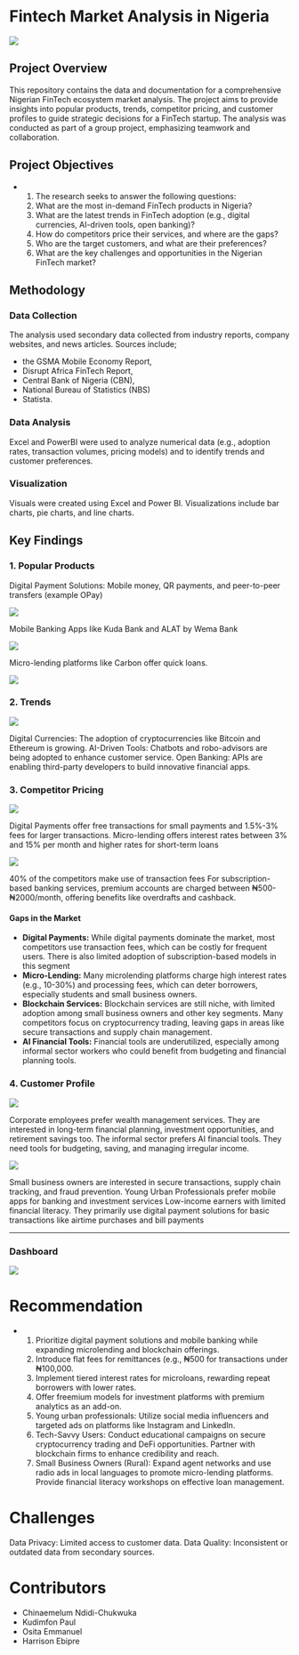 # Fintech Market Analysis in Nigeria
![](fiiin.jpeg)

## Project Overview
This repository contains the data and documentation for a comprehensive Nigerian FinTech ecosystem market analysis. The project aims to provide insights into popular products, trends, competitor pricing, and customer profiles to guide strategic decisions for a FinTech startup. The analysis was conducted as part of a group project, emphasizing teamwork and collaboration.
## Project Objectives
-  1. The research seeks to answer the following questions:
   2. What are the most in-demand FinTech products in Nigeria?
   3. What are the latest trends in FinTech adoption (e.g., digital currencies, AI-driven tools, open banking)?
   4. How do competitors price their services, and where are the gaps?
   5. Who are the target customers, and what are their preferences?
   6. What are the key challenges and opportunities in the Nigerian FinTech market?
      
## Methodology
### Data Collection
The analysis used secondary data collected from industry reports, company websites, and news articles.
Sources include; 
-  the GSMA Mobile Economy Report, 
-  Disrupt Africa FinTech Report, 
-  Central Bank of Nigeria (CBN), 
-  National Bureau of Statistics (NBS)
-  Statista.
### Data Analysis
Excel and PowerBI were used to analyze numerical data (e.g., adoption rates, transaction volumes, pricing models) and to identify trends and customer preferences.
### Visualization
Visuals were created using Excel and Power BI.
Visualizations include bar charts, pie charts, and line charts.

## Key Findings
### 1. Popular Products
Digital Payment Solutions: Mobile money, QR payments, and peer-to-peer transfers (example OPay)

![](product_users.png)

Mobile Banking Apps like Kuda Bank and ALAT by Wema Bank

![](marketshare.png) 

Micro-lending platforms like Carbon offer quick loans.

![](Transaction_volume.png) 

### 2. Trends
![](Adoption.png)

Digital Currencies: The adoption of cryptocurrencies like Bitcoin and Ethereum is growing.
AI-Driven Tools: Chatbots and robo-advisors are being adopted to enhance customer service.
Open Banking: APIs are enabling third-party developers to build innovative financial apps.
### 3. Competitor Pricing
![](Charges.png)
 
 Digital Payments offer free transactions for small payments and 1.5%-3% fees for larger transactions.
 Micro-lending offers interest rates between 3% and 15% per month and higher rates for short-term loans

![](Pricing.png)

40% of the competitors make use of transaction fees
For subscription-based banking services, premium accounts are charged between ₦500-₦2000/month, offering benefits like overdrafts and cashback.

#### Gaps in the Market
-  **Digital Payments:** While digital payments dominate the market, most competitors use transaction fees, which can be costly for frequent users. There is also limited adoption of subscription-based models in this segment
-  **Micro-Lending:** Many microlending platforms charge high interest rates (e.g., 10-30%) and processing fees, which can deter borrowers, especially students and small business owners.
-  **Blockchain Services:** Blockchain services are still niche, with limited adoption among small business owners and other key segments. Many competitors focus on cryptocurrency trading, leaving gaps in areas like secure transactions and supply chain management.
-  **AI Financial Tools:** Financial tools are underutilized, especially among informal sector workers who could benefit from budgeting and financial planning tools.
  
### 4. Customer Profile
![](target_customer.png)

Corporate employees prefer wealth management services. They are interested in long-term financial planning, investment opportunities, and retirement savings too.
The informal sector prefers AI financial tools. They need tools for budgeting, saving, and managing irregular income.


![](Customer_profile.png)

Small business owners are interested in secure transactions, supply chain tracking, and fraud prevention. 
Young Urban Professionals prefer mobile apps for banking and investment services
Low-income earners with limited financial literacy. They primarily use digital payment solutions for basic transactions like airtime purchases and bill payments

---

### Dashboard
![](Fintech_dashboard.png)

# Recommendation
-  1. Prioritize digital payment solutions and mobile banking while expanding microlending and blockchain offerings.
   2. Introduce flat fees for remittances (e.g., ₦500 for transactions under ₦100,000.
   3. Implement tiered interest rates for microloans, rewarding repeat borrowers with lower rates.
   4. Offer freemium models for investment platforms with premium analytics as an add-on.
   5. Young urban professionals: Utilize social media influencers and targeted ads on platforms like Instagram and LinkedIn.
   6. Tech-Savvy Users: Conduct educational campaigns on secure cryptocurrency trading and DeFi opportunities. Partner with blockchain firms to enhance credibility and reach.
   7. Small Business Owners (Rural): Expand agent networks and use radio ads in local languages to promote micro-lending platforms. Provide financial literacy workshops on effective loan management.
# Challenges
Data Privacy: Limited access to customer data.
Data Quality: Inconsistent or outdated data from secondary sources.

# Contributors
-  Chinaemelum Ndidi-Chukwuka
-  Kudimfon Paul
-  Osita Emmanuel
-  Harrison Ebipre

